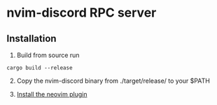 # nvim-discord RPC server


## Installation

1. Build from source run

```
cargo build --release
```

2. Copy the nvim-discord binary from ./target/release/ to your $PATH


3. [Install the neovim plugin](https://github.com/lpturmel/discord.nvim)
